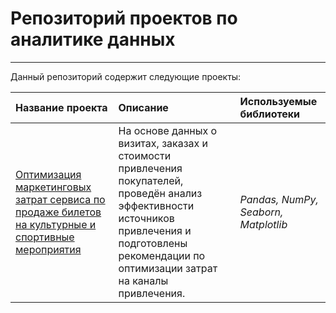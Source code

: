 # Репозиторий проектов по аналитике данных
---
Данный репозиторий содержит следующие проекты:

|**Название проекта** |**Описание** |**Используемые библиотеки**|
|:--------------------|:------------|:--------------------------|
|[Оптимизация маркетинговых затрат сервиса по продаже билетов на культурные и спортивные мероприятия](https://github.com/NI-coder/data_analytics_projects/tree/master/marketing_costs_optimization_project)|На основе данных о визитах, заказах и стоимости привлечения покупателей, проведён анализ эффективности источников привлечения и подготовлены рекомендации по оптимизации затрат на каналы привлечения. | *Pandas, NumPy, Seaborn, Matplotlib* |